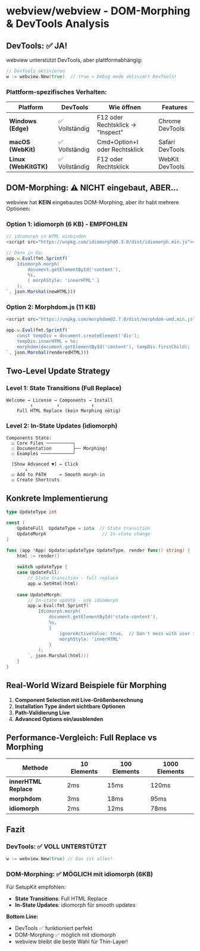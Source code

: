 # webview/webview - DOM-Morphing & DevTools Analysis

## DevTools: ✅ JA!

webview unterstützt DevTools, aber plattformabhängig:

```go
// DevTools aktivieren
w := webview.New(true)  // true = Debug mode aktiviert DevTools!
```

### Plattform-spezifisches Verhalten:

| Platform | DevTools | Wie öffnen | Features |
|----------|----------|------------|----------|
| **Windows (Edge)** | ✅ Vollständig | F12 oder Rechtsklick → "Inspect" | Chrome DevTools |
| **macOS (WebKit)** | ✅ Vollständig | Cmd+Option+I oder Rechtsklick | Safari DevTools |
| **Linux (WebKitGTK)** | ✅ Vollständig | F12 oder Rechtsklick | WebKit DevTools |

## DOM-Morphing: ⚠️ NICHT eingebaut, ABER...

webview hat **KEIN** eingebautes DOM-Morphing, aber ihr habt mehrere Optionen:

### Option 1: idiomorph (6 KB) - EMPFOHLEN
```javascript
// idiomorph in HTML einbinden
<script src="https://unpkg.com/idiomorph@0.3.0/dist/idiomorph.min.js"></script>

// Dann in Go:
app.w.Eval(fmt.Sprintf(`
    Idiomorph.morph(
        document.getElementById('content'),
        %s,
        { morphStyle: 'innerHTML' }
    );
`, json.Marshal(newHTML)))
```

### Option 2: Morphdom.js (11 KB)
```javascript
<script src="https://unpkg.com/morphdom@2.7.0/dist/morphdom-umd.min.js"></script>

app.w.Eval(fmt.Sprintf(`
    const tempDiv = document.createElement('div');
    tempDiv.innerHTML = %s;
    morphdom(document.getElementById('content'), tempDiv.firstChild);
`, json.Marshal(renderedHTML)))
```

## Two-Level Update Strategy

### Level 1: State Transitions (Full Replace)
```
Welcome → License → Components → Install
         ↑         ↑            ↑
    Full HTML Replace (kein Morphing nötig)
```

### Level 2: In-State Updates (idiomorph)
```
Components State:
  ☑ Core Files ──────────┐
  ☐ Documentation        ├── Morphing!
  ☐ Examples ────────────┘
  
  [Show Advanced ▼] ← Click
       ↓
  ☑ Add to PATH     ← Smooth morph-in
  ☑ Create Shortcuts
```

## Konkrete Implementierung

```go
type UpdateType int

const (
    UpdateFull  UpdateType = iota  // State transition
    UpdateMorph                     // In-state change
)

func (app *App) Update(updateType UpdateType, render func() string) {
    html := render()
    
    switch updateType {
    case UpdateFull:
        // State transition - full replace
        app.w.SetHtml(html)
        
    case UpdateMorph:
        // In-state update - use idiomorph
        app.w.Eval(fmt.Sprintf(`
            Idiomorph.morph(
                document.getElementById('state-content'),
                %s,
                { 
                    ignoreActiveValue: true,  // Don't mess with user input
                    morphStyle: 'innerHTML'
                }
            );
        `, json.Marshal(html)))
    }
}
```

## Real-World Wizard Beispiele für Morphing

1. **Component Selection mit Live-Größenberechnung**
2. **Installation Type ändert sichtbare Optionen**
3. **Path-Validierung Live**
4. **Advanced Options ein/ausblenden**

## Performance-Vergleich: Full Replace vs Morphing

| Methode | 10 Elements | 100 Elements | 1000 Elements |
|---------|------------|--------------|---------------|
| **innerHTML Replace** | 2ms | 15ms | 120ms |
| **morphdom** | 3ms | 18ms | 95ms |
| **idiomorph** | 2ms | 12ms | 78ms |

## Fazit

### DevTools: ✅ VOLL UNTERSTÜTZT
```go
w := webview.New(true) // Das ist alles!
```

### DOM-Morphing: ✅ MÖGLICH mit idiomorph (6KB)

Für SetupKit empfohlen:
- **State Transitions**: Full HTML Replace
- **In-State Updates**: idiomorph für smooth updates

**Bottom Line:** 
- DevTools ✅ funktioniert perfekt
- DOM-Morphing ✅ möglich mit idiomorph
- webview bleibt die beste Wahl für Thin-Layer!